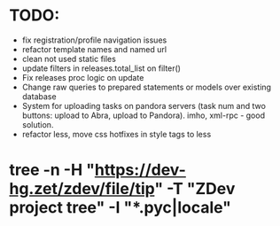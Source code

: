 TODO:
=====
* fix registration/profile navigation issues
* refactor template names and named url
* clean not used static files
* update filters in releases.total_list on filter()
* Fix releases proc logic on update
* Change raw queries to prepared statements or models over existing database
* System for uploading tasks on pandora servers (task num and two buttons: upload to Abra, upload to Pandora). imho, xml-rpc - good solution.
* refactor less, move css hotfixes in style tags to less


# tree -n -H "https://dev-hg.zet/zdev/file/tip" -T "ZDev project tree" -I "*.pyc|locale"
